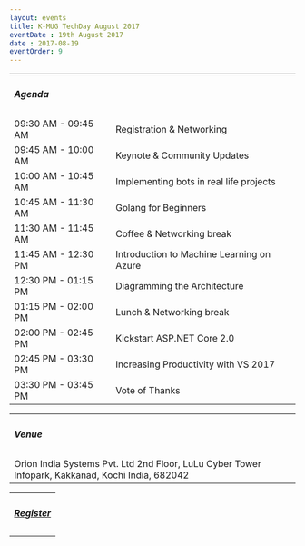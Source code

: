 ```yaml
---
layout: events
title: K-MUG TechDay August 2017
eventDate : 19th August 2017
date : 2017-08-19
eventOrder: 9
---
```

<div class="col-lg-10 col-lg-offset-1 text-center">
    <table class="table">
        <tr><td colspan="2"><h5>Agenda</h5></td></tr>
        <tr><td class="col-md-6">09:30 AM - 09:45 AM</td><td class="col-md-6">Registration &amp; Networking</td></tr>
        <tr><td class="col-md-6">09:45 AM - 10:00 AM</td><td class="col-md-6">Keynote &amp; Community Updates</td></tr>
        <tr><td class="col-md-6">10:00 AM - 10:45 AM</td><td class="col-md-6">Implementing bots in real life projects</td></tr>
        <tr><td class="col-md-6">10:45 AM - 11:30 AM</td><td class="col-md-6">Golang for Beginners</td></tr>
        <tr><td class="col-md-6">11:30 AM - 11:45 AM</td><td class="col-md-6">Coffee &amp; Networking break</td></tr>
        <tr><td class="col-md-6">11:45 AM - 12:30 PM</td><td class="col-md-6">Introduction to Machine Learning on Azure</td></tr>
        <tr><td class="col-md-6">12:30 PM - 01:15 PM</td><td class="col-md-6">Diagramming the Architecture</td></tr>
        <tr><td class="col-md-6">01:15 PM - 02:00 PM</td><td class="col-md-6">Lunch &amp; Networking break</td></tr>
        <tr><td class="col-md-6">02:00 PM - 02:45 PM</td><td class="col-md-6">Kickstart ASP.NET Core 2.0</td></tr>
        <tr><td class="col-md-6">02:45 PM - 03:30 PM</td><td class="col-md-6">Increasing Productivity with VS 2017</td></tr>
        <tr><td class="col-md-6">03:30 PM - 03:45 PM</td><td class="col-md-6">Vote of Thanks</td></tr>
    </table>
    <table class="table">
        <tr><td colspan="2"><h5>Venue</h5></td></tr>
        <tr><td colspan="2">
        Orion India Systems Pvt. Ltd
        2nd Floor, LuLu Cyber Tower
        Infopark, Kakkanad, Kochi
        India, 682042
        </td></tr>
    </table>
     <table class="table">
        <tr><td colspan="2"><h5><a href="https://kmugaug2017.eventbrite.com">Register</a></h5></td></tr>
    </table>
</div>
